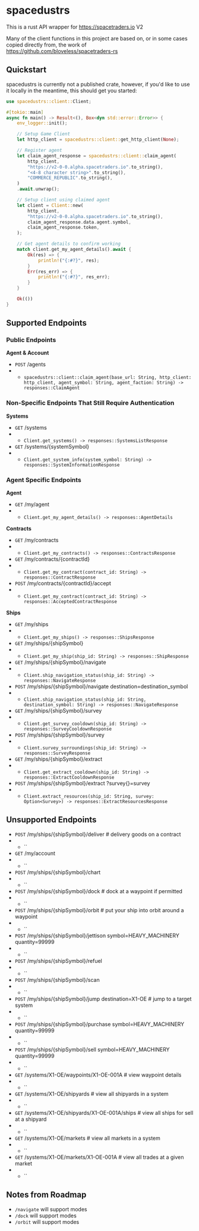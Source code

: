# spacedustrs
This is a rust API wrapper for https://spacetraders.io V2

Many of the client functions in this project are based on, or in some cases copied directly from, the work of https://github.com/bloveless/spacetraders-rs

## Quickstart

spacedustrs is currently not a published crate, however, if you'd like to use it locally in the meantime, this should get you started:

```rust
use spacedustrs::client::Client;

#[tokio::main]
async fn main() -> Result<(), Box<dyn std::error::Error>> {
    env_logger::init();

    // Setup Game Client
    let http_client = spacedustrs::client::get_http_client(None);

    // Register agent
    let claim_agent_response = spacedustrs::client::claim_agent(
        http_client,
        "https://v2-0-0.alpha.spacetraders.io".to_string(),
        "<4-8 character string>".to_string(),
        "COMMERCE_REPUBLIC".to_string(),
    )
    .await.unwrap();

    // Setup client using claimed agent
    let client = Client::new(
        http_client,
        "https://v2-0-0.alpha.spacetraders.io".to_string(),
        claim_agent_response.data.agent.symbol,
        claim_agent_response.token,
    );

    // Get agent details to confirm working
    match client.get_my_agent_details().await {
        Ok(res) => {
            println!("{:#?}", res);
        }
        Err(res_err) => {
            println!("{:#?}", res_err);
        }
    }

    Ok(())
}
```

## Supported Endpoints

### Public Endpoints

**Agent & Account**

- `POST` /agents
- - `spacedustrs::client::claim_agent(base_url: String, http_client: http_client, agent_symbol: String, agent_faction: String) -> responses::ClaimAgent`

### Non-Specific Endpoints That Still Require Authentication

**Systems**

- `GET` /systems
- - `Client.get_systems() -> responses::SystemsListResponse`
- `GET` /systems/{systemSymbol}
- - `Client.get_system_info(system_symbol: String) -> responses::SystemInformationResponse`

### Agent Specific Endpoints

**Agent**

- `GET` /my/agent
- - `Client.get_my_agent_details() -> responses::AgentDetails`

**Contracts**

- `GET` /my/contracts
- - `Client.get_my_contracts() -> responses::ContractsResponse`
- `GET` /my/contracts/{contractId}
- - `Client.get_my_contract(contract_id: String) -> responses::ContractResponse`
- `POST` /my/contracts/{contractId}/accept
- - `Client.get_my_contract(contract_id: String) -> responses::AcceptedContractResponse`

**Ships**

- `GET` /my/ships
- - `Client.get_my_ships() -> responses::ShipsResponse`
- `GET` /my/ships/{shipSymbol}
- - `Client.get_my_ship(ship_id: String) -> responses::ShipResponse`
- `GET` /my/ships/{shipSymbol}/navigate
- - `Client.ship_navigation_status(ship_id: String) -> responses::NavigateResponse`
- `POST` /my/ships/{shipSymbol}/navigate destination=destination_symbol
- - `Client.ship_navigation_status(ship_id: String, destination_symbol: String) -> responses::NavigateResponse`
- `GET` /my/ships/{shipSymbol}/survey
- - `Client.get_survey_cooldown(ship_id: String) -> responses::SurveyCooldownResponse`
- `POST` /my/ships/{shipSymbol}/survey
- - `Client.survey_surroundings(ship_id: String) -> responses::SurveyResponse`
- `GET` /my/ships/{shipSymbol}/extract
- - `Client.get_extract_cooldown(ship_id: String) -> responses::ExtractCooldownResponse`
- `POST` /my/ships/{shipSymbol}/extract ?survey{}=survey
- - `Client.extract_resources(ship_id: String, survey: Option<Survey>) -> responses::ExtractResourcesResponse`

## Unsupported Endpoints

- `POST` /my/ships/{shipSymbol}/deliver # delivery goods on a contract
- - ``
- `GET` /my/account
- - ``
- `POST` /my/ships/{shipSymbol}/chart
- - ``
- `POST` /my/ships/{shipSymbol}/dock # dock at a waypoint if permitted
- - ``
- `POST` /my/ships/{shipSymbol}/orbit # put your ship into orbit around a waypoint
- - ``
- `POST` /my/ships/{shipSymbol}/jettison symbol=HEAVY_MACHINERY quantity=99999
- - ``
- `POST` /my/ships/{shipSymbol}/refuel
- - ``
- `POST` /my/ships/{shipSymbol}/scan
- - ``
- `POST` /my/ships/{shipSymbol}/jump destination=X1-OE # jump to a target system
- - ``
- `POST` /my/ships/{shipSymbol}/purchase symbol=HEAVY_MACHINERY quantity=99999
- - ``
- `POST` /my/ships/{shipSymbol}/sell symbol=HEAVY_MACHINERY quantity=99999
- - ``
- `GET` /systems/X1-OE/waypoints/X1-OE-001A # view waypoint details
- - ``
- `GET` /systems/X1-OE/shipyards # view all shipyards in a system
- - ``
- `GET` /systems/X1-OE/shipyards/X1-OE-001A/ships # view all ships for sell at a shipyard
- - ``
- `GET` /systems/X1-OE/markets # view all markets in a system
- - ``
- `GET` /systems/X1-OE/markets/X1-OE-001A # view all trades at a given market
- - ``

## Notes from Roadmap

- `/navigate` will support modes
- `/dock` will support modes
- `/orbit` will support modes